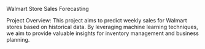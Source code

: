  Walmart Store Sales Forecasting

Project Overview:
This project aims to predict weekly sales for Walmart stores based on historical data. By leveraging machine learning techniques, we aim to provide valuable insights for inventory management and business planning.
